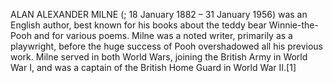 ALAN ALEXANDER MILNE (; 18 January 1882 – 31 January 1956) was an English author, best known for his books about the teddy bear Winnie-the-Pooh and for various poems. Milne was a noted writer, primarily as a playwright, before the huge success of Pooh overshadowed all his previous work. Milne served in both World Wars, joining the British Army in World War I, and was a captain of the British Home Guard in World War II.[1]
